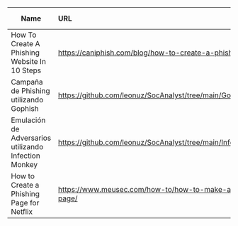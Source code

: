 | Name | URL | Publish Date | 
| ------------ | :------------------- | ---------------------------------------- |
| How To Create A Phishing Website In 10 Steps | https://caniphish.com/blog/how-to-create-a-phishing-website | 03/14/2023 | 
| Campaña de Phishing utilizando Gophish | https://github.com/leonuz/SocAnalyst/tree/main/Gophish | 14/11/2021 |
| Emulación de Adversarios utilizando Infection Monkey | https://github.com/leonuz/SocAnalyst/tree/main/Infection_Monkey | 11/11/2021 |
| How to Create a Phishing Page for Netflix | https://www.meusec.com/how-to/how-to-make-a-phishing-page/ | 09/27/2020 |

